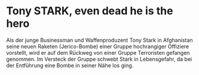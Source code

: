 # Tony STARK, even dead he is the hero

Als der junge Businessman und Waffenproduzent Tony Stark in Afghanistan seine neuen Raketen (Jerico-Bombe) 
einer Gruppe hochrangiger Offiziere vorstellt, wird er auf dem Rückweg von einer Gruppe Terroristen gefangen genommen. 
Im Versteck der Gruppe schwebt Stark in Lebensgefahr, da bei der Entführung eine Bombe in seiner Nähe los ging.